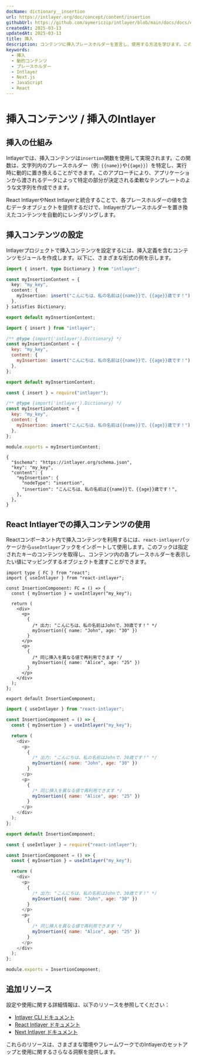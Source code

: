 ```yaml
---
docName: dictionary__insertion
url: https://intlayer.org/doc/concept/content/insertion
githubUrl: https://github.com/aymericzip/intlayer/blob/main/docs/docs/en/dictionary/insertion.md
createdAt: 2025-03-13
updatedAt: 2025-03-13
title: 挿入
description: コンテンツに挿入プレースホルダーを宣言し、使用する方法を学びます。このドキュメントでは、あらかじめ定義されたコンテンツ構造内に値を動的に挿入する手順を説明します。
keywords:
  - 挿入
  - 動的コンテンツ
  - プレースホルダー
  - Intlayer
  - Next.js
  - JavaScript
  - React
---
```


# 挿入コンテンツ / 挿入のIntlayer

## 挿入の仕組み

Intlayerでは、挿入コンテンツは`insertion`関数を使用して実現されます。この関数は、文字列内のプレースホルダー（例: `{{name}}`や`{{age}}`）を特定し、実行時に動的に置き換えることができます。このアプローチにより、アプリケーションから渡されるデータによって特定の部分が決定される柔軟なテンプレートのような文字列を作成できます。

React IntlayerやNext Intlayerと統合することで、各プレースホルダーの値を含むデータオブジェクトを提供するだけで、Intlayerがプレースホルダーを置き換えたコンテンツを自動的にレンダリングします。

## 挿入コンテンツの設定

Intlayerプロジェクトで挿入コンテンツを設定するには、挿入定義を含むコンテンツモジュールを作成します。以下に、さまざまな形式の例を示します。

```typescript fileName="**/*.content.ts" contentDeclarationFormat="typescript"
import { insert, type Dictionary } from "intlayer";

const myInsertionContent = {
  key: "my_key",
  content: {
    myInsertion: insert("こんにちは、私の名前は{{name}}で、{{age}}歳です！"),
  },
} satisfies Dictionary;

export default myInsertionContent;
```

```javascript fileName="**/*.content.mjs" contentDeclarationFormat="esm"
import { insert } from "intlayer";

/** @type {import('intlayer').Dictionary} */
const myInsertionContent = {
  key: "my_key",
  content: {
    myInsertion: insert("こんにちは、私の名前は{{name}}で、{{age}}歳です！"),
  },
};

export default myInsertionContent;
```

```javascript fileName="**/*.content.cjs" contentDeclarationFormat="commonjs"
const { insert } = require("intlayer");

/** @type {import('intlayer').Dictionary} */
const myInsertionContent = {
  key: "my_key",
  content: {
    myInsertion: insert("こんにちは、私の名前は{{name}}で、{{age}}歳です！"),
  },
};

module.exports = myInsertionContent;
```

```json5 fileName="**/*.content.json" contentDeclarationFormat="json"
{
  "$schema": "https://intlayer.org/schema.json",
  "key": "my_key",
  "content": {
    "myInsertion": {
      "nodeType": "insertion",
      "insertion": "こんにちは、私の名前は{{name}}で、{{age}}歳です！",
    },
  },
}
```

## React Intlayerでの挿入コンテンツの使用

Reactコンポーネント内で挿入コンテンツを利用するには、`react-intlayer`パッケージから`useIntlayer`フックをインポートして使用します。このフックは指定されたキーのコンテンツを取得し、コンテンツ内の各プレースホルダーを表示したい値にマッピングするオブジェクトを渡すことができます。

```tsx fileName="**/*.tsx" codeFormat="typescript"
import type { FC } from "react";
import { useIntlayer } from "react-intlayer";

const InsertionComponent: FC = () => {
  const { myInsertion } = useIntlayer("my_key");

  return (
    <div>
      <p>
        {
          /* 出力: "こんにちは、私の名前はJohnで、30歳です！" */
          myInsertion({ name: "John", age: "30" })
        }
      </p>
      <p>
        {
          /* 同じ挿入を異なる値で再利用できます */
          myInsertion({ name: "Alice", age: "25" })
        }
      </p>
    </div>
  );
};

export default InsertionComponent;
```

```javascript fileName="**/*.mjx" codeFormat="esm"
import { useIntlayer } from "react-intlayer";

const InsertionComponent = () => {
  const { myInsertion } = useIntlayer("my_key");

  return (
    <div>
      <p>
        {
          /* 出力: "こんにちは、私の名前はJohnで、30歳です！" */
          myInsertion({ name: "John", age: "30" })
        }
      </p>
      <p>
        {
          /* 同じ挿入を異なる値で再利用できます */
          myInsertion({ name: "Alice", age: "25" })
        }
      </p>
    </div>
  );
};

export default InsertionComponent;
```

```javascript fileName="**/*.cjs" codeFormat="commonjs"
const { useIntlayer } = require("react-intlayer");

const InsertionComponent = () => {
  const { myInsertion } = useIntlayer("my_key");

  return (
    <div>
      <p>
        {
          /* 出力: "こんにちは、私の名前はJohnで、30歳です！" */
          myInsertion({ name: "John", age: "30" })
        }
      </p>
      <p>
        {
          /* 同じ挿入を異なる値で再利用できます */
          myInsertion({ name: "Alice", age: "25" })
        }
      </p>
    </div>
  );
};

module.exports = InsertionComponent;
```

## 追加リソース

設定や使用に関する詳細情報は、以下のリソースを参照してください：

- [Intlayer CLI ドキュメント](https://github.com/aymericzip/intlayer/blob/main/docs/docs/ja/intlayer_cli.md)
- [React Intlayer ドキュメント](https://github.com/aymericzip/intlayer/blob/main/docs/docs/ja/intlayer_with_create_react_app.md)
- [Next Intlayer ドキュメント](https://github.com/aymericzip/intlayer/blob/main/docs/docs/ja/intlayer_with_nextjs_15.md)

これらのリソースは、さまざまな環境やフレームワークでのIntlayerのセットアップと使用に関するさらなる洞察を提供します。
